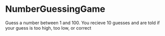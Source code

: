 # NumberGuessingGame
Guess a number between 1 and 100. You recieve 10 guesses and are told if your guess is too high, too low, or correct
